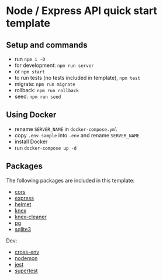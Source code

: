 # Node / Express API quick start template

## Setup and commands
- run ```npm i -D```
- for development: ```npm run server```
- or ```npm start```
- to run tests (no tests included in template), ```npm test```
- migrate: ```npm run migrate```
- rollback: ```npm run rollback```
- seed: ```npm run seed```

## Using Docker
- rename ```SERVER_NAME``` in ```docker-compose.yml```
- copy ```.env.sample``` into ```.env``` and rename ```SERVER_NAME```
- install Docker
- run ```docker-compose up -d```

## Packages
The following packages are included in this template:
- [cors](https://www.npmjs.com/package/cors)
- [express](https://www.npmjs.com/package/express)
- [helmet](https://www.npmjs.com/package/helmet)
- [knex](https://www.npmjs.com/package/knex)
- [knex-cleaner](https://www.npmjs.com/package/knex-cleaner)
- [pg](https://www.npmjs.com/package/pg)
- [sqlite3](https://www.npmjs.com/package/sqlite3)

Dev:
- [cross-env](https://www.npmjs.com/package/cross-env)
- [nodemon](https://www.npmjs.com/package/nodemon)
- [jest](https://www.npmjs.com/package/jest)
- [supertest](https://www.npmjs.com/package/supertest)
